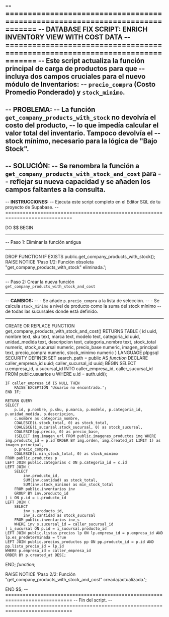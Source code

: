-- =============================================================================
-- DATABASE FIX SCRIPT: ENRICH INVENTORY VIEW WITH COST DATA
-- =============================================================================
-- Este script actualiza la función principal de carga de productos para que
-- incluya dos campos cruciales para el nuevo módulo de Inventarios:
-- `precio_compra` (Costo Promedio Ponderado) y `stock_minimo`.
--
-- **PROBLEMA:**
-- La función `get_company_products_with_stock` no devolvía el costo del producto,
-- lo que impedía calcular el valor total del inventario. Tampoco devolvía el
-- stock mínimo, necesario para la lógica de "Bajo Stock".
--
-- **SOLUCIÓN:**
-- Se renombra la función a `get_company_products_with_stock_and_cost` para
-- reflejar su nueva capacidad y se añaden los campos faltantes a la consulta.
--
-- **INSTRUCCIONES:**
-- Ejecuta este script completo en el Editor SQL de tu proyecto de Supabase.
-- =============================================================================

DO $$
BEGIN

-- -----------------------------------------------------------------------------
-- Paso 1: Eliminar la función antigua
-- -----------------------------------------------------------------------------
DROP FUNCTION IF EXISTS public.get_company_products_with_stock();
RAISE NOTICE 'Paso 1/2: Función obsoleta "get_company_products_with_stock" eliminada.';

-- -----------------------------------------------------------------------------
-- Paso 2: Crear la nueva función `get_company_products_with_stock_and_cost`
-- -----------------------------------------------------------------------------
-- **CAMBIOS:**
-- - Se añade `p.precio_compra` a la lista de selección.
-- - Se calcula `stock_minimo` a nivel de producto como la suma del stock mínimo
--   de todas las sucursales donde está definido.
-- -----------------------------------------------------------------------------
CREATE OR REPLACE FUNCTION get_company_products_with_stock_and_cost()
RETURNS TABLE (
    id uuid,
    nombre text,
    sku text,
    marca text,
    modelo text,
    categoria_id uuid,
    unidad_medida text,
    descripcion text,
    categoria_nombre text,
    stock_total numeric,
    stock_sucursal numeric,
    precio_base numeric,
    imagen_principal text,
    precio_compra numeric,
    stock_minimo numeric
)
LANGUAGE plpgsql
SECURITY DEFINER
SET search_path = public
AS $function$
DECLARE
    caller_empresa_id uuid;
    caller_sucursal_id uuid;
BEGIN
    SELECT u.empresa_id, u.sucursal_id INTO caller_empresa_id, caller_sucursal_id
    FROM public.usuarios u WHERE u.id = auth.uid();

    IF caller_empresa_id IS NULL THEN
        RAISE EXCEPTION 'Usuario no encontrado.';
    END IF;

    RETURN QUERY
    SELECT
        p.id, p.nombre, p.sku, p.marca, p.modelo, p.categoria_id, p.unidad_medida, p.descripcion,
        c.nombre as categoria_nombre,
        COALESCE(i.stock_total, 0) as stock_total,
        COALESCE(i_sucursal.stock_sucursal, 0) as stock_sucursal,
        COALESCE(pp.precio, 0) as precio_base,
        (SELECT img.imagen_url FROM public.imagenes_productos img WHERE img.producto_id = p.id ORDER BY img.orden, img.created_at LIMIT 1) as imagen_principal,
        p.precio_compra,
        COALESCE(i.min_stock_total, 0) as stock_minimo
    FROM public.productos p
    LEFT JOIN public.categorias c ON p.categoria_id = c.id
    LEFT JOIN (
        SELECT 
            inv.producto_id, 
            SUM(inv.cantidad) as stock_total, 
            SUM(inv.stock_minimo) as min_stock_total 
        FROM public.inventarios inv 
        GROUP BY inv.producto_id
    ) i ON p.id = i.producto_id
    LEFT JOIN (
        SELECT 
            inv_s.producto_id, 
            inv_s.cantidad as stock_sucursal 
        FROM public.inventarios inv_s 
        WHERE inv_s.sucursal_id = caller_sucursal_id
    ) i_sucursal ON p.id = i_sucursal.producto_id
    LEFT JOIN public.listas_precios lp ON lp.empresa_id = p.empresa_id AND lp.es_predeterminada = true
    LEFT JOIN public.precios_productos pp ON pp.producto_id = p.id AND pp.lista_precio_id = lp.id
    WHERE p.empresa_id = caller_empresa_id
    ORDER BY p.created_at DESC;
END;
$function$;

RAISE NOTICE 'Paso 2/2: Función "get_company_products_with_stock_and_cost" creada/actualizada.';

END $$;
-- =============================================================================
-- Fin del script.
-- =============================================================================